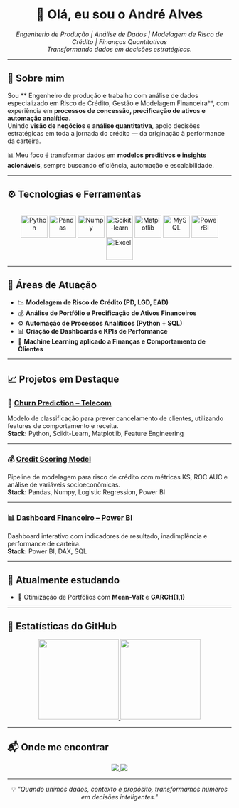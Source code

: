 <h1 align="center">👋 Olá, eu sou o André Alves</h1>

<p align="center">
  <em>Engenherio de Produção | Análise de Dados | Modelagem de Risco de Crédito | Finanças Quantitativas</em><br>
  <em>Transformando dados em decisões estratégicas.</em>
</p>

---

## 💼 Sobre mim  
Sou ** Engenheiro de produção e trabalho com análise de dados especializado em Risco de Crédito, Gestão e Modelagem Financeira**, com experiência em **processos de concessão, precificação de ativos e automação analítica**.  
Unindo **visão de negócios** e **análise quantitativa**, apoio decisões estratégicas em toda a jornada do crédito — da originação à performance da carteira.

📊 Meu foco é transformar dados em **modelos preditivos e insights acionáveis**, sempre buscando eficiência, automação e escalabilidade.

---

## ⚙️ Tecnologias e Ferramentas

<div align="center" style="display: inline_block"><br>
  <img align="center" alt="Python" height="50" width="60" src="https://cdn.jsdelivr.net/gh/devicons/devicon/icons/python/python-original-wordmark.svg">
  <img align="center" alt="Pandas" height="50" width="60" src="https://cdn.jsdelivr.net/gh/devicons/devicon/icons/pandas/pandas-original-wordmark.svg">
  <img align="center" alt="Numpy" height="50" width="60" src="https://cdn.jsdelivr.net/gh/devicons/devicon/icons/numpy/numpy-original-wordmark.svg">
  <img align="center" alt="Scikit-learn" height="50" width="60" src="https://cdn.jsdelivr.net/gh/devicons/devicon/icons/scikit-learn/scikit-learn-original.svg">
  <img align="center" alt="Matplotlib" height="50" width="60" src="https://cdn.jsdelivr.net/gh/devicons/devicon/icons/matplotlib/matplotlib-original.svg">
  <img align="center" alt="MySQL" height="50" width="60" src="https://cdn.jsdelivr.net/gh/devicons/devicon/icons/mysql/mysql-original-wordmark.svg">
  <img align="center" alt="PowerBI" height="50" width="60" src="https://cdn.jsdelivr.net/gh/devicons/devicon/icons/powerbi/powerbi-original.svg">
  <img align="center" alt="Excel" height="50" width="60" src="https://cdn.jsdelivr.net/gh/devicons/devicon/icons/microsoft/microsoft-original.svg">
</div>

---

## 🧠 Áreas de Atuação

- 📉 **Modelagem de Risco de Crédito (PD, LGD, EAD)**
- 💰 **Análise de Portfólio e Precificação de Ativos Financeiros**
- ⚙️ **Automação de Processos Analíticos (Python + SQL)**
- 📊 **Criação de Dashboards e KPIs de Performance**
- 🤖 **Machine Learning aplicado a Finanças e Comportamento de Clientes**

---

## 📈 Projetos em Destaque

### 🧩 [Churn Prediction – Telecom](https://github.com/seuusuario/churn-prediction)
Modelo de classificação para prever cancelamento de clientes, utilizando features de comportamento e receita.  
**Stack:** Python, Scikit-Learn, Matplotlib, Feature Engineering  

---

### 💰 [Credit Scoring Model](https://github.com/seuusuario/credit-risk-model)
Pipeline de modelagem para risco de crédito com métricas KS, ROC AUC e análise de variáveis socioeconômicas.  
**Stack:** Pandas, Numpy, Logistic Regression, Power BI  

---

### 📊 [Dashboard Financeiro – Power BI](https://github.com/seuusuario/finance-dashboard)
Dashboard interativo com indicadores de resultado, inadimplência e performance de carteira.  
**Stack:** Power BI, DAX, SQL  

---

## 🌱 Atualmente estudando

- 📘 Otimização de Portfólios com **Mean-VaR** e **GARCH(1,1)**  

---

## 🧾 Estatísticas do GitHub

<div align="center">
  <a href="https://github.com/seuusuario">
    <img height="180em" src="https://github-readme-stats.vercel.app/api?username=seuusuario&show_icons=true&theme=dark&include_all_commits=true&count_private=true"/>
    <img height="180em" src="https://github-readme-stats.vercel.app/api/top-langs/?username=seuusuario&layout=compact&langs_count=7&theme=dark"/>
  </a>
</div>

---

## 📬 Onde me encontrar

<div align="center">
  <a href="https://www.linkedin.com/in/andr%C3%A9-alves/" target="_blank">
    <img src="https://img.shields.io/badge/-LinkedIn-0077B5?style=for-the-badge&logo=linkedin&logoColor=white">
  </a>
  <a href="https://andreluizjaques.medium.com/" target="_blank">
    <img src="https://img.shields.io/badge/-Medium-12100E?style=for-the-badge&logo=medium&logoColor=white">
  </a>
</div>

---

<p align="center">
  💡 <em>"Quando unimos dados, contexto e propósito, transformamos números em decisões inteligentes."</em>
</p>

   
